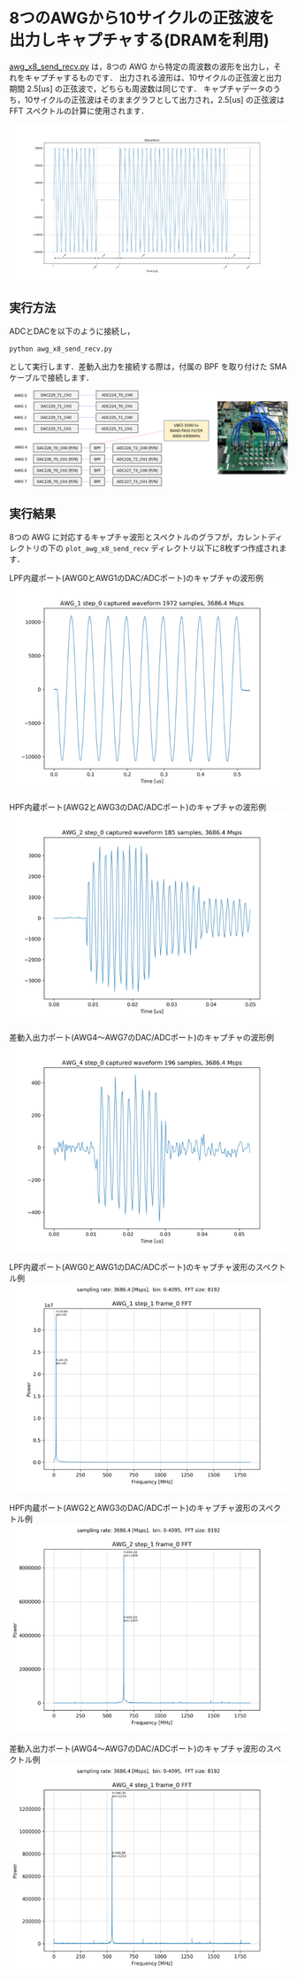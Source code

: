 # 8つのAWGから10サイクルの正弦波を出力しキャプチャする(DRAMを利用)

[awg_x8_send_recv.py](../awg_x8_send_recv.py) は，8つの AWG から特定の周波数の波形を出力し，それをキャプチャするものです．
出力される波形は、10サイクルの正弦波と出力期間 2.5[us] の正弦波で，どちらも周波数は同じです．
キャプチャデータのうち，10サイクルの正弦波はそのままグラフとして出力され，2.5[us] の正弦波は FFT スペクトルの計算に使用されます．

![AWG0から出力される波形](images/awg-x8-send-recv-example.png)

## 実行方法
ADCとDACを以下のように接続し，

```
python awg_x8_send_recv.py
```

として実行します．差動入出力を接続する際は，付属の BPF を取り付けた SMA ケーブルで接続します．

![セットアップ](images/awg-x8-send-recv-setup.png)

## 実行結果

8つの AWG に対応するキャプチャ波形とスペクトルのグラフが，カレントディレクトリの下の `plot_awg_x8_send_recv` ディレクトリ以下に8枚ずつ作成されます．

LPF内蔵ポート(AWG0とAWG1のDAC/ADCポート)のキャプチャの波形例
![LPF内蔵ポートのキャプチャの波形例](images/awg-x8-send-recv-result-1.png)

HPF内蔵ポート(AWG2とAWG3のDAC/ADCポート)のキャプチャの波形例
![HPF内蔵ポートのキャプチャの波形例](images/awg-x8-send-recv-result-2.png)

差動入出力ポート(AWG4〜AWG7のDAC/ADCポート)のキャプチャの波形例
![差動入出力ポートのキャプチャの波形例](images/awg-x8-send-recv-result-3.png)

LPF内蔵ポート(AWG0とAWG1のDAC/ADCポート)のキャプチャ波形のスペクトル例
![LPF内蔵ポートのキャプチャ波形のスペクトル例](images/awg-x8-send-recv-spectrum-1.png)

HPF内蔵ポート(AWG2とAWG3のDAC/ADCポート)のキャプチャ波形のスペクトル例
![HPF内蔵ポートのキャプチャ波形のスペクトル例](images/awg-x8-send-recv-spectrum-2.png)

差動入出力ポート(AWG4〜AWG7のDAC/ADCポート)のキャプチャ波形のスペクトル例
![差動入出力ポートのキャプチャ波形のスペクトル例](images/awg-x8-send-recv-spectrum-3.png)
